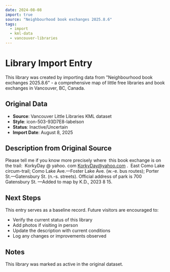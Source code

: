 ```yaml
---
date: 2024-08-08
import: true
source: "Neighbourhood book exchanges 2025.8.6"
tags:
  - import
  - kml-data
  - vancouver-libraries
---
```


# Library Import Entry

This library was created by importing data from "Neighbourhood book exchanges 2025.8.6" - a comprehensive map of little free libraries and book exchanges in Vancouver, BC, Canada.

## Original Data

- **Source**: Vancouver Little Libraries KML dataset
- **Style**: icon-503-93D7E8-labelson
- **Status**: Inactive/Uncertain
- **Import Date**: August 8, 2025

## Description from Original Source

Please tell me if you know more precisely where  this book exchange is on the trail: 
KorkyDay @ yahoo. com
KorkyDay@yahoo.com .  
East Como Lake circum-trail; 
Como Lake Ave.—Foster Lake Ave. 
(w.-e. bus routes);
	Porter St.—Gatensbury St. (n.-s. streets).
Official address of park is 700 Gatensbury St.
—Added to map by K.D., 2023 8 15. 



## Next Steps

This entry serves as a baseline record. Future visitors are encouraged to:
- Verify the current status of this library
- Add photos if visiting in person
- Update the description with current conditions
- Log any changes or improvements observed

## Notes

This library was marked as active in the original dataset.
